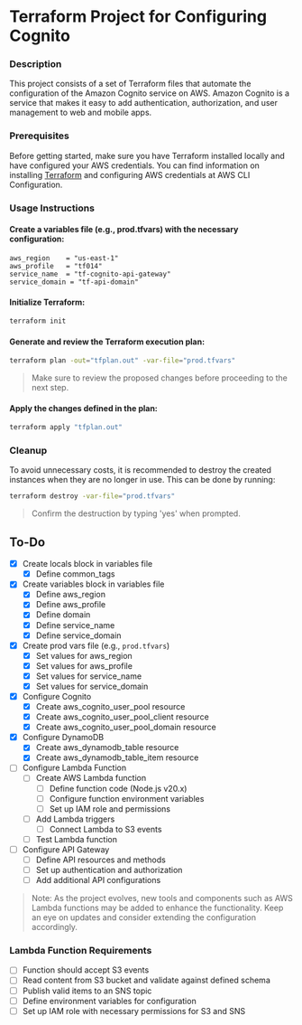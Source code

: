 # Terraform Project for Configuring Cognito
### Description
This project consists of a set of Terraform files that automate the configuration of the Amazon Cognito service on AWS. Amazon Cognito is a service that makes it easy to add authentication, authorization, and user management to web and mobile apps.

### Prerequisites
Before getting started, make sure you have Terraform installed locally and have configured your AWS credentials. You can find information on installing <a href="https://registry.terraform.io/">Terraform<a/> and configuring AWS credentials at AWS CLI Configuration.

### Usage Instructions
#### Create a variables file (e.g., prod.tfvars) with the necessary configuration:
```hcl
aws_region    = "us-east-1"
aws_profile   = "tf014"
service_name  = "tf-cognito-api-gateway"
service_domain = "tf-api-domain"
```

#### Initialize Terraform:
```bash
terraform init
```

#### Generate and review the Terraform execution plan:
```bash
terraform plan -out="tfplan.out" -var-file="prod.tfvars"
```

> Make sure to review the proposed changes before proceeding to the next step.

#### Apply the changes defined in the plan:
```bash
terraform apply "tfplan.out"
```

### Cleanup
To avoid unnecessary costs, it is recommended to destroy the created instances when they are no longer in use. This can be done by running:
```bash
terraform destroy -var-file="prod.tfvars"
```
> Confirm the destruction by typing 'yes' when prompted.

## To-Do
- [x] Create locals block in variables file
  - [x] Define common_tags
- [x] Create variables block in variables file
  - [x] Define aws_region
  - [x] Define aws_profile
  - [x] Define domain
  - [x] Define service_name
  - [x] Define service_domain
- [x] Create prod vars file (e.g., `prod.tfvars`)
  - [x] Set values for aws_region
  - [x] Set values for aws_profile
  - [x] Set values for service_name
  - [x] Set values for service_domain
- [x] Configure Cognito
  - [x] Create aws_cognito_user_pool resource
  - [x] Create aws_cognito_user_pool_client resource
  - [x] Create aws_cognito_user_pool_domain resource
- [x] Configure DynamoDB
  - [x] Create aws_dynamodb_table resource
  - [x] Create aws_dynamodb_table_item resource
- [ ] Configure Lambda Function
  - [ ] Create AWS Lambda function
    - [ ] Define function code (Node.js v20.x)
    - [ ] Configure function environment variables
    - [ ] Set up IAM role and permissions
  - [ ] Add Lambda triggers
    - [ ] Connect Lambda to S3 events
  - [ ] Test Lambda function
- [ ] Configure API Gateway
  - [ ] Define API resources and methods
  - [ ] Set up authentication and authorization
  - [ ] Add additional API configurations

> Note: As the project evolves, new tools and components such as AWS Lambda functions may be added to enhance the functionality. Keep an eye on updates and consider extending the configuration accordingly.

### Lambda Function Requirements
- [ ] Function should accept S3 events
- [ ] Read content from S3 bucket and validate against defined schema
- [ ] Publish valid items to an SNS topic
- [ ] Define environment variables for configuration
- [ ] Set up IAM role with necessary permissions for S3 and SNS